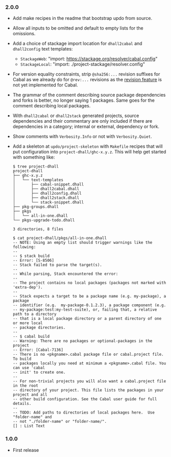 ### 2.0.0
* Add make recipes in the readme that bootstrap updo from source.
* Allow all inputs to be omitted and default to empty lists for the omissions.
* Add a choice of stackage import location for `dhall2cabal` and `dhall2config`
  text templates:
    - `StackageWeb`: "import: https://stackage.org/resolver/cabal.config"
    - `StackageLocal`: "import: ./project-stackage/resolver.config"
* For version equality constraints, strip `@sha256:...` revision suffixes for
  Cabal as we already do for `@rev:...` revisions as the [revision
  feature](https://github.com/haskell/cabal/issues/7833) is not yet implemented
  for Cabal.
* The grammar of the comment describing source package dependencies and forks is
  better, no longer saying 1 packages. Same goes for the comment describing
  local packages.
* With `dhall2cabal` or `dhall2stack` generated projects, source dependencies
  and their commentary are only included if there are dependencies in a
  category; internal or external, dependency or fork.
* Show comments with `Verbosity.Info` or not with `Verbosity.Quiet`.
* Add a skeleton at `updo/project-skeleton` with `Makefile` recipes that will
  put configuration into `project-dhall/ghc-x.y.z`. This will help get started
  with something like:

  ```
  $ tree project-dhall
  project-dhall
  ├── ghc-x.y.z
  │   └── text-templates
  │       ├── cabal-snippet.dhall
  │       ├── dhall2cabal.dhall
  │       ├── dhall2config.dhall
  │       ├── dhall2stack.dhall
  │       └── stack-snippet.dhall
  ├── pkg-groups.dhall
  ├── pkgs
  │   └── all-in-one.dhall
  └── pkgs-upgrade-todo.dhall

  3 directories, 8 files

  $ cat project-dhall/pkgs/all-in-one.dhall
  -- NOTE: Using an empty list should trigger warnings like the following:
  --
  -- $ stack build
  -- Error: [S-8506]
  -- Stack failed to parse the target(s).
  --
  -- While parsing, Stack encountered the error:
  --
  -- The project contains no local packages (packages not marked with 'extra-dep').
  --
  -- Stack expects a target to be a package name (e.g. my-package), a package
  -- identifier (e.g.  my-package-0.1.2.3), a package component (e.g.
  -- my-package:test:my-test-suite), or, failing that, a relative path to a directory
  -- that is a local package directory or a parent directory of one or more local
  -- package directories.
  --
  -- $ cabal build
  -- Warning: There are no packages or optional-packages in the project
  -- Error: [Cabal-7136]
  -- There is no <pkgname>.cabal package file or cabal.project file. To build
  -- packages locally you need at minimum a <pkgname>.cabal file. You can use 'cabal
  -- init' to create one.
  --
  -- For non-trivial projects you will also want a cabal.project file in the root
  -- directory of your project. This file lists the packages in your project and all
  -- other build configuration. See the Cabal user guide for full details.
  --
  -- TODO: Add paths to directories of local packages here.  Use "folder-name" and
  -- not "./folder-name" or "folder-name/".
  [] : List Text
  ```

### 1.0.0
* First release
